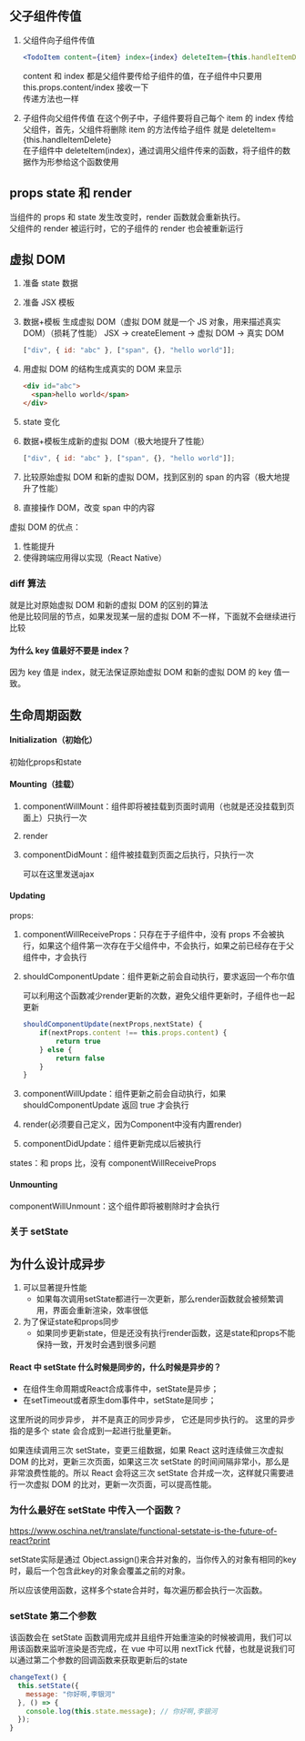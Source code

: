 ## 父子组件传值

1. 父组件向子组件传值

   ```jsx
   <TodoItem content={item} index={index} deleteItem={this.handleItemDelete} />
   ```

   content 和 index 都是父组件要传给子组件的值，在子组件中只要用 this.props.content/index 接收一下  
   传递方法也一样

2. 子组件向父组件传值
   在这个例子中，子组件要将自己每个 item 的 index 传给父组件，首先，父组件将删除 item 的方法传给子组件
   就是 deleteItem={this.handleItemDelete}  
   在子组件中 deleteItem(index)，通过调用父组件传来的函数，将子组件的数据作为形参给这个函数使用





## props state 和 render

当组件的 props 和 state 发生改变时，render 函数就会重新执行。  
父组件的 render 被运行时，它的子组件的 render 也会被重新运行







## 虚拟 DOM

1. 准备 state 数据

2. 准备 JSX 模板

3. 数据+模板 生成虚拟 DOM（虚拟 DOM 就是一个 JS 对象，用来描述真实 DOM）（损耗了性能）
   JSX -> createElement -> 虚拟 DOM -> 真实 DOM

   ```javascript
   ["div", { id: "abc" }, ["span", {}, "hello world"]];
   ```

4. 用虚拟 DOM 的结构生成真实的 DOM 来显示

   ```html
   <div id="abc">
     <span>hello world</span>
   </div>
   ```

5. state 变化

6. 数据+模板生成新的虚拟 DOM（极大地提升了性能）

   ```js
   ["div", { id: "abc" }, ["span", {}, "hello world"]];
   ```

7. 比较原始虚拟 DOM 和新的虚拟 DOM，找到区别的 span 的内容（极大地提升了性能）

8. 直接操作 DOM，改变 span 中的内容

虚拟 DOM 的优点：

1. 性能提升
2. 使得跨端应用得以实现（React Native）





### diff 算法

就是比对原始虚拟 DOM 和新的虚拟 DOM 的区别的算法  
他是比较同层的节点，如果发现某一层的虚拟 DOM 不一样，下面就不会继续进行比较

#### 为什么 key 值最好不要是 index？

因为 key 值是 index，就无法保证原始虚拟 DOM 和新的虚拟 DOM 的 key 值一致。







## 生命周期函数

#### Initialization（初始化）

初始化props和state

#### Mounting（挂载）

1. componentWillMount：组件即将被挂载到页面时调用（也就是还没挂载到页面上）只执行一次

2. render

3. componentDidMount：组件被挂载到页面之后执行，只执行一次

   可以在这里发送ajax

#### Updating

props:

1. componentWillReceiveProps：只存在于子组件中，没有 props 不会被执行，如果这个组件第一次存在于父组件中，不会执行，如果之前已经存在于父组件中，才会执行

2. shouldComponentUpdate：组件更新之前会自动执行，要求返回一个布尔值

   可以利用这个函数减少render更新的次数，避免父组件更新时，子组件也一起更新

   ```javascript
   shouldComponentUpdate(nextProps,nextState) {
       if(nextProps.content !== this.props.content) {
           return true
       } else {
           return false
       }
   }
   ```

   

3. componentWillUpdate：组件更新之前会自动执行，如果 shouldComponentUpdate 返回 true 才会执行

4. render(必须要自己定义，因为Component中没有内置render)

5. componentDidUpdate：组件更新完成以后被执行

states：和 props 比，没有 componentWillReceiveProps

#### Unmounting

componentWillUnmount：这个组件即将被剔除时才会执行







### 关于 setState

## 为什么设计成异步

1. 可以显著提升性能
   - 如果每次调用setState都进行一次更新，那么render函数就会被频繁调用，界面会重新渲染，效率很低
2. 为了保证state和props同步
   - 如果同步更新state，但是还没有执行render函数，这是state和props不能保持一致，开发时会遇到很多问题

#### React 中 setState 什么时候是同步的，什么时候是异步的？

- 在组件生命周期或React合成事件中，setState是异步；
- 在setTimeout或者原生dom事件中，setState是同步；

这里所说的同步异步， 并不是真正的同步异步， 它还是同步执行的。
这里的异步指的是多个 state 会合成到一起进行批量更新。

如果连续调用三次 setState，变更三组数据，如果 React 这时连续做三次虚拟 DOM 的比对，更新三次页面，如果这三次 setState 的时间间隔非常小，那么是非常浪费性能的。所以 React 会将这三次 setState 合并成一次，这样就只需要进行一次虚拟 DOM 的比对，更新一次页面，可以提高性能。

### 为什么最好在 setState 中传入一个函数？

https://www.oschina.net/translate/functional-setstate-is-the-future-of-react?print

setState实际是通过 Object.assign()来合并对象的，当你传入的对象有相同的key时，最后一个包含此key的对象会覆盖之前的对象。

所以应该使用函数，这样多个state合并时，每次遍历都会执行一次函数。

### setState 第二个参数

该函数会在 setState 函数调用完成并且组件开始重渲染的时候被调用，我们可以用该函数来监听渲染是否完成，在 vue 中可以用 nextTick 代替，也就是说我们可以通过第二个参数的回调函数来获取更新后的state

```javascript
changeText() {
  this.setState({
    message: "你好啊,李银河"
  }, () => {
    console.log(this.state.message); // 你好啊,李银河
  });
}
```

